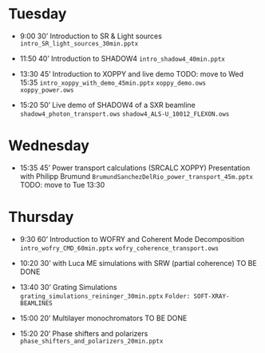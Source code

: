 Tuesday
=======

- 9:00 30’ Introduction to SR & Light sources
  ```intro_SR_light_sources_30min.pptx ```

- 11:50 40’ Introduction to SHADOW4
  ```intro_shadow4_40min.pptx```

- 13:30 45’ Introduction to XOPPY and live demo TODO: move to Wed 15:35
  ```intro_xoppy_with_demo_45min.pptx```
  ```xoppy_demo.ows xoppy_power.ows```

- 15:20 50’ Live demo of SHADOW4 of a SXR beamline
  ```shadow4_photon_transport.ows```
  ```shadow4_ALS-U_10012_FLEXON.ows ```

Wednesday
=========

- 15:35 45’ Power transport calculations (SRCALC XOPPY)
Presentation with Philipp Brumund ```BrumundSanchezDelRio_power_transport_45m.pptx``` TODO: move to Tue 13:30


Thursday
========

- 9:30 60’  Introduction to WOFRY and Coherent Mode Decomposition
```intro_wofry_CMD_60min.pptx```
```wofry_coherence_transport.ows```
  
- 10:20 30’ with Luca ME simulations with SRW (partial coherence)
TO BE DONE

- 13:40 30’ Grating Simulations
```grating_simulations_reininger_30min.pptx```
```Folder: SOFT-XRAY-BEAMLINES```
  
- 15:00 20’ Multilayer monochromators
TO BE DONE

- 15:20 20’ Phase shifters and polarizers
```phase_shifters_and_polarizers_20min.pptx```
